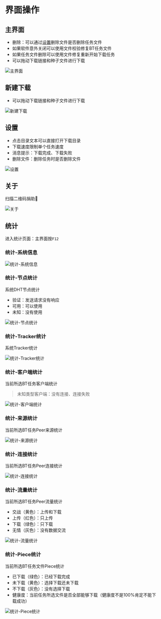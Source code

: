 # 界面操作

## 主界面

* 删除：可以通过[设置](#设置)删除文件是否删除任务文件
* 如果软件意外关闭可以使用文件校验修复BT任务文件
* 如果任务文件删除可以使用文件修复重新开始下载任务
* 可以拖动下载链接和种子文件进行下载

![主界面](.//gui/main.png "主界面")

## 新建下载

* 可以拖动下载链接和种子文件进行下载

![新建下载](.//gui/build.png "新建下载")

## 设置

* 点击目录文本可以直接打开下载目录
* 下载速度限制单个任务速度
* 消息提示：下载完成、下载失败
* 删除文件：删除任务时是否删除文件

![设置](.//gui/setting.png "设置")

## 关于

扫描二维码捐助🐒

![关于](.//gui/about.png "关于")

## 统计

进入统计页面：主界面按`F12`

### 统计-系统信息

![统计-系统信息](.//gui/statistics-system.png "统计-系统信息")

### 统计-节点统计

系统DHT节点统计

* 验证：发送请求没有响应
* 可用：可以使用
* 未知：没有使用

![统计-节点统计](.//gui/statistics-node.png "统计-节点统计")

### 统计-Tracker统计

系统Tracker统计

![统计-Tracker统计](.//gui/statistics-tracker.png "统计-Tracker统计")

### 统计-客户端统计

当前所选BT任务客户端统计

> 未知类型客户端：没有连接、连接失败

![统计-客户端统计](.//gui/statistics-client.png "统计-客户端统计")

### 统计-来源统计

当前所选BT任务Peer来源统计

![统计-来源统计](.//gui/statistics-source.png "统计-来源统计")

### 统计-连接统计

当前所选BT任务Peer连接统计

![统计-连接统计](.//gui/statistics-connect.png "统计-连接统计")

### 统计-流量统计

当前所选BT任务Peer流量统计

* 交战（黄色）：上传和下载
* 上传（红色）：只上传
* 下载（绿色）：只下载
* 无情（灰色）：没有数据交流

![统计-流量统计](.//gui/statistics-traffic.png "统计-流量统计")

### 统计-Piece统计

当前所选BT任务文件Piece统计

* 已下载（绿色）：已经下载完成
* 未下载（黄色）：选择下载还未下载
* 不下载（灰色）：没有选择下载
* 健康度：当前任务所选文件是否全部能够下载（健康度不是100%肯定不能下载成功）

![统计-Piece统计](.//gui/statistics-piece.png "统计-Piece统计")
